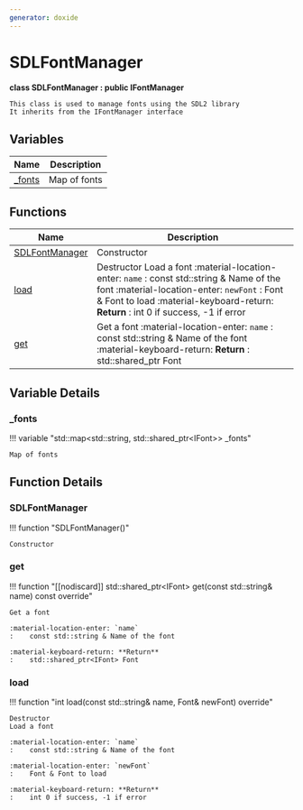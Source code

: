 ```yaml
---
generator: doxide
---
```



# SDLFontManager

**class SDLFontManager : public IFontManager**


    This class is used to manage fonts using the SDL2 library
    It inherits from the IFontManager interface


## Variables

| Name | Description |
| ---- | ----------- |
| [_fonts](#_fonts) | Map of fonts  |

## Functions

| Name | Description |
| ---- | ----------- |
| [SDLFontManager](#SDLFontManager) | Constructor  |
| [load](#load) | Destructor Load a font :material-location-enter: `name` :    const std::string & Name of the font :material-location-enter: `newFont` :    Font & Font to load :material-keyboard-return: **Return** :    int 0 if success, -1 if error  |
| [get](#get) | Get a font :material-location-enter: `name` :    const std::string & Name of the font :material-keyboard-return: **Return** :    std::shared_ptr<IFont> Font  |

## Variable Details

### _fonts<a name="_fonts"></a>

!!! variable "std::map&lt;std::string, std::shared_ptr&lt;IFont&gt;&gt; _fonts"

    Map of fonts
    

## Function Details

### SDLFontManager<a name="SDLFontManager"></a>
!!! function "SDLFontManager()"

    Constructor
    

### get<a name="get"></a>
!!! function "[[nodiscard]] std::shared_ptr&lt;IFont&gt; get(const std::string&amp; name) const override"

    Get a font
        
    :material-location-enter: `name`
    :    const std::string & Name of the font
        
    :material-keyboard-return: **Return**
    :    std::shared_ptr<IFont> Font
    

### load<a name="load"></a>
!!! function "int load(const std::string&amp; name, Font&amp; newFont) override"

    Destructor
    Load a font
        
    :material-location-enter: `name`
    :    const std::string & Name of the font
        
    :material-location-enter: `newFont`
    :    Font & Font to load
        
    :material-keyboard-return: **Return**
    :    int 0 if success, -1 if error
    

